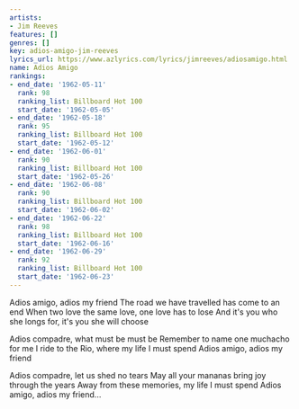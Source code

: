 ```yaml
---
artists:
- Jim Reeves
features: []
genres: []
key: adios-amigo-jim-reeves
lyrics_url: https://www.azlyrics.com/lyrics/jimreeves/adiosamigo.html
name: Adios Amigo
rankings:
- end_date: '1962-05-11'
  rank: 98
  ranking_list: Billboard Hot 100
  start_date: '1962-05-05'
- end_date: '1962-05-18'
  rank: 95
  ranking_list: Billboard Hot 100
  start_date: '1962-05-12'
- end_date: '1962-06-01'
  rank: 90
  ranking_list: Billboard Hot 100
  start_date: '1962-05-26'
- end_date: '1962-06-08'
  rank: 90
  ranking_list: Billboard Hot 100
  start_date: '1962-06-02'
- end_date: '1962-06-22'
  rank: 98
  ranking_list: Billboard Hot 100
  start_date: '1962-06-16'
- end_date: '1962-06-29'
  rank: 92
  ranking_list: Billboard Hot 100
  start_date: '1962-06-23'
---
```


Adios amigo, adios my friend
The road we have travelled has come to an end
When two love the same love, one love has to lose
And it's you who she longs for, it's you she will choose

Adios compadre, what must be must be
Remember to name one muchacho for me
I ride to the Rio, where my life I must spend
Adios amigo, adios my friend

Adios compadre, let us shed no tears
May all your mananas bring joy through the years
Away from these memories, my life I must spend
Adios amigo, adios my friend...



